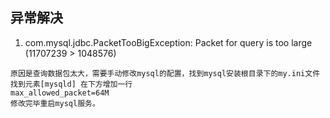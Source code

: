 
## 异常解决
1. com.mysql.jdbc.PacketTooBigException: Packet for query is too large (11707239 > 1048576)
```
原因是查询数据包太大，需要手动修改mysql的配置，找到mysql安装根目录下的my.ini文件
找到元素[mysqld] 在下方增加一行
max_allowed_packet=64M
修改完毕重启mysql服务。
```
